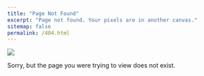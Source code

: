 ```yaml
---
title: "Page Not Found"
excerpt: "Page not found. Your pixels are in another canvas."
sitemap: false
permalink: /404.html
---
```



![](https://media.licdn.com/dms/image/C5112AQEw1fXuabCTyQ/article-inline_image-shrink_1500_2232/0/1581099611064?e=1702512000&v=beta&t=KPMXS3UoGos-koMxxU3s7gp7gWDAc8lBtpk2O2DtddE)

Sorry, but the page you were trying to view does not exist.

